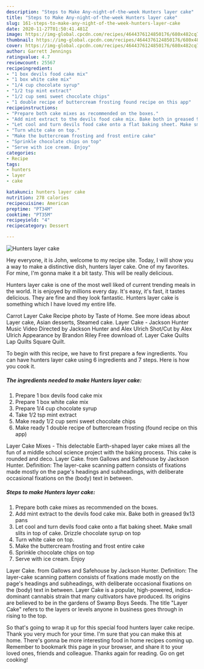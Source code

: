 ```yaml
---
description: "Steps to Make Any-night-of-the-week Hunters layer cake"
title: "Steps to Make Any-night-of-the-week Hunters layer cake"
slug: 161-steps-to-make-any-night-of-the-week-hunters-layer-cake
date: 2020-11-27T01:50:41.481Z
image: https://img-global.cpcdn.com/recipes/4644376124850176/680x482cq70/hunters-layer-cake-recipe-main-photo.jpg
thumbnail: https://img-global.cpcdn.com/recipes/4644376124850176/680x482cq70/hunters-layer-cake-recipe-main-photo.jpg
cover: https://img-global.cpcdn.com/recipes/4644376124850176/680x482cq70/hunters-layer-cake-recipe-main-photo.jpg
author: Garrett Jennings
ratingvalue: 4.7
reviewcount: 25567
recipeingredient:
- "1 box devils food cake mix"
- "1 box white cake mix"
- "1/4 cup chocolate syrup"
- "1/2 tsp mint extract"
- "1/2 cup semi sweet chocolate chips"
- "1 double recipe of buttercream frosting found recipe on this app"
recipeinstructions:
- "Prepare both cake mixes as recommended on the boxes."
- "Add mint extract to the devils food cake mix. Bake both in greased 9x13 pans"
- "Let cool and turn devils food cake onto a flat baking sheet. Make small slits in top of cake. Drizzle chocolate syrup on top"
- "Turn white cake on top."
- "Make the buttercream frosting and frost entire cake"
- "Sprinkle chocolate chips on top"
- "Serve with ice cream. Enjoy"
categories:
- Recipe
tags:
- hunters
- layer
- cake

katakunci: hunters layer cake 
nutrition: 278 calories
recipecuisine: American
preptime: "PT34M"
cooktime: "PT35M"
recipeyield: "4"
recipecategory: Dessert

---
```



![Hunters layer cake](https://img-global.cpcdn.com/recipes/4644376124850176/680x482cq70/hunters-layer-cake-recipe-main-photo.jpg)

Hey everyone, it is John, welcome to my recipe site. Today, I will show you a way to make a distinctive dish, hunters layer cake. One of my favorites. For mine, I'm gonna make it a bit tasty. This will be really delicious.

Hunters layer cake is one of the most well liked of current trending meals in the world. It is enjoyed by millions every day. It's easy, it's fast, it tastes delicious. They are fine and they look fantastic. Hunters layer cake is something which I have loved my entire life.

Carrot Layer Cake Recipe photo by Taste of Home. See more ideas about Layer cake, Asian desserts, Steamed cake. Layer Cake - Jackson Hunter Music Video Directed by Jackson Hunter and Alex Ulrich Shot/Cut by Alex Ulrich Appearance by Brandon Riley Free download of. Layer Cake Quilts Lap Quilts Square Quilt.


To begin with this recipe, we have to first prepare a few ingredients. You can have hunters layer cake using 6 ingredients and 7 steps. Here is how you cook it.

<!--inarticleads1-->

##### The ingredients needed to make Hunters layer cake:

1. Prepare 1 box devils food cake mix
1. Prepare 1 box white cake mix
1. Prepare 1/4 cup chocolate syrup
1. Take 1/2 tsp mint extract
1. Make ready 1/2 cup semi sweet chocolate chips
1. Make ready 1 double recipe of buttercream frosting (found recipe on this app)


Layer Cake Mixes - This delectable Earth-shaped layer cake mixes all the fun of a middle school science project with the baking process. This cake is rounded and deco. Layer Cake. from Gallows and Safehouse by Jackson Hunter. Definition: The layer-cake scanning pattern consists of fixations made mostly on the page&#39;s headings and subheadings, with deliberate occasional fixations on the (body) text in between. 

<!--inarticleads2-->

##### Steps to make Hunters layer cake:

1. Prepare both cake mixes as recommended on the boxes.
1. Add mint extract to the devils food cake mix. Bake both in greased 9x13 pans
1. Let cool and turn devils food cake onto a flat baking sheet. Make small slits in top of cake. Drizzle chocolate syrup on top
1. Turn white cake on top.
1. Make the buttercream frosting and frost entire cake
1. Sprinkle chocolate chips on top
1. Serve with ice cream. Enjoy


Layer Cake. from Gallows and Safehouse by Jackson Hunter. Definition: The layer-cake scanning pattern consists of fixations made mostly on the page&#39;s headings and subheadings, with deliberate occasional fixations on the (body) text in between. Layer Cake is a popular, high-powered, indica-dominant cannabis strain that many cultivators have produced. Its origins are believed to be in the gardens of Swamp Boys Seeds. The title &#34;Layer Cake&#34; refers to the layers or levels anyone in business goes through in rising to the top. 

So that's going to wrap it up for this special food hunters layer cake recipe. Thank you very much for your time. I'm sure that you can make this at home. There's gonna be more interesting food in home recipes coming up. Remember to bookmark this page in your browser, and share it to your loved ones, friends and colleague. Thanks again for reading. Go on get cooking!
